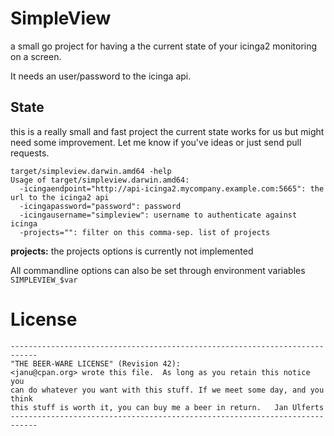 # SimpleView
a small go project for having a the current state of your icinga2 monitoring on a screen.

It needs an user/password to the icinga api.

## State
this is a really small and fast project the current state works for us but might need some improvement. Let me know if you've ideas or just send pull requests.

```
target/simpleview.darwin.amd64 -help
Usage of target/simpleview.darwin.amd64:
  -icingaendpoint="http://api-icinga2.mycompany.example.com:5665": the url to the icinga2 api
  -icingapassword="password": password
  -icingausername="simpleview": username to authenticate against icinga
  -projects="": filter on this comma-sep. list of projects
```

__projects:__ the projects options is currently not implemented

All commandline options can also be set through environment variables `SIMPLEVIEW_$var`

# License
```
----------------------------------------------------------------------------
"THE BEER-WARE LICENSE" (Revision 42):
<janu@cpan.org> wrote this file.  As long as you retain this notice you
can do whatever you want with this stuff. If we meet some day, and you think
this stuff is worth it, you can buy me a beer in return.   Jan Ulferts
----------------------------------------------------------------------------
```
